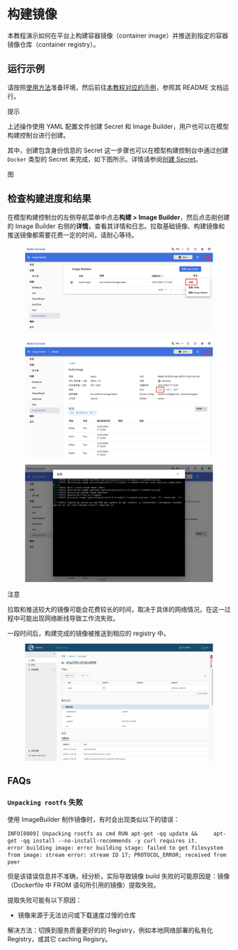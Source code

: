 # 构建镜像

本教程演示如何在平台上构建容器镜像（container image）并推送到指定的容器镜像仓库（container registry）。

## 运行示例

请按照<a target="_blank" rel="noopener noreferrer" href="https://github.com/t9k/tutorial-examples/blob/master/docs/README-zh.md#%E4%BD%BF%E7%94%A8%E6%96%B9%E6%B3%95">使用方法</a>准备环境，然后前往<a target="_blank" rel="noopener noreferrer" href="https://github.com/t9k/tutorial-examples/tree/master/build-image/build-image-on-platform">本教程对应的示例</a>，参照其 README 文档运行。

<aside class="note tip">
<div class="title">提示</div>

上述操作使用 YAML 配置文件创建 Secret 和 Image Builder，用户也可以在模型构建控制台进行创建。

</aside>

其中，创建包含身份信息的 Secret 这一步骤也可以在模型构建控制台中通过创建 `Docker` 类型的 Secret 来完成，如下图所示。详情请参阅[创建 Secret](../../guide/manage-auxiliary-resources/manage-secret.md#创建-secret)。

图

## 检查构建进度和结果

在模型构建控制台的左侧导航菜单中点击**构建 > Image Builder**，然后点击刚创建的 Image Builder 右侧的**详情**，查看其详情和日志。拉取基础镜像、构建镜像和推送镜像都需要花费一定的时间，请耐心等待。

<figure class="screenshot">
  <img alt="image-builder" src="../assets/tasks/build-image/image-builder.png" />
</figure>

<figure class="screenshot">
  <img alt="detail" src="../assets/tasks/build-image/detail.png" />
</figure>

<figure class="screenshot">
  <img alt="log" src="../assets/tasks/build-image/log.png" />
</figure>

<aside class="note">
<div class="title">注意</div>

拉取和推送较大的镜像可能会花费较长的时间，取决于具体的网络情况，在这一过程中可能出现网络断线导致工作流失败。

</aside>

一段时间后，构建完成的镜像被推送到相应的 registry 中。

<figure class="screenshot">
  <img alt="pushed-to-registry" src="../assets/tasks/build-image/pushed-to-registry.png" />
</figure>

## FAQs

### `Unpacking rootfs` 失败

使用 ImageBuilder 制作镜像时，有时会出现类似以下的错误：

```
INFO[0009] Unpacking rootfs as cmd RUN apt-get -qq update &&     apt-get -qq install --no-install-recommends -y curl requires it. 
error building image: error building stage: failed to get filesystem from image: stream error: stream ID 17; PROTOCOL_ERROR; received from peer
```

但是该错误信息并不准确，经分析，实际导致镜像 build 失败的可能原因是：镜像（Dockerfile 中 FROM 语句所引用的镜像）提取失败。

提取失败可能有以下原因：
- 镜像来源于无法访问或下载速度过慢的仓库

解决方法：切换到服务质量更好的的 Registry，例如本地网络部署的私有化 Registry，或其它 caching Regisry。
